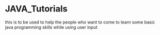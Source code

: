 # JAVA_Tutorials

this is to be used to help the people who want to come to learn some basic java programming skills while using user input

